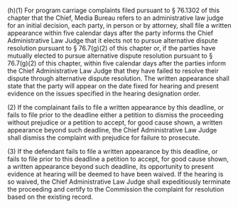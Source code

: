(h)(1) For program carriage complaints filed pursuant to § 76.1302 of this chapter that the Chief, Media Bureau refers to an administrative law judge for an initial decision, each party, in person or by attorney, shall file a written appearance within five calendar days after the party informs the Chief Administrative Law Judge that it elects not to pursue alternative dispute resolution pursuant to § 76.7(g)(2) of this chapter or, if the parties have mutually elected to pursue alternative dispute resolution pursuant to § 76.7(g)(2) of this chapter, within five calendar days after the parties inform the Chief Administrative Law Judge that they have failed to resolve their dispute through alternative dispute resolution. The written appearance shall state that the party will appear on the date fixed for hearing and present evidence on the issues specified in the hearing designation order.

(2) If the complainant fails to file a written appearance by this deadline, or fails to file prior to the deadline either a petition to dismiss the proceeding without prejudice or a petition to accept, for good cause shown, a written appearance beyond such deadline, the Chief Administrative Law Judge shall dismiss the complaint with prejudice for failure to prosecute.

(3) If the defendant fails to file a written appearance by this deadline, or fails to file prior to this deadline a petition to accept, for good cause shown, a written appearance beyond such deadline, its opportunity to present evidence at hearing will be deemed to have been waived. If the hearing is so waived, the Chief Administrative Law Judge shall expeditiously terminate the proceeding and certify to the Commission the complaint for resolution based on the existing record.

